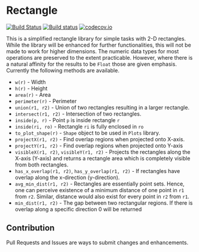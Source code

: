 # Rectangle

[![Build Status](https://travis-ci.org/sambitdash/Rectangle.jl.svg?branch=master)](https://travis-ci.org/sambitdash/Rectangle.jl)
[![Build status](https://ci.appveyor.com/api/projects/status/vt9i3v1mndie7nkw?svg=true)](https://ci.appveyor.com/project/sambitdash/rectangle-jl)
[![codecov.io](http://codecov.io/github/sambitdash/Rectangle.jl/coverage.svg?branch=master)](http://codecov.io/github/sambitdash/Rectangle.jl?branch=master)

This is a simplified rectangle library for simple tasks with 2-D rectangles.
While the library will be enhanced for further functionalities, this will not be made to
work for higher dimensions. The numeric data types for most operations are preserved to the
extent practicable. However, where there is a natural affinity for the results to be `Float`
those are given emphasis. Currently the following methods are available.

* `w(r)` - Width
* `h(r)` - Height
* `area(r)` - Area
* `perimeter(r)` - Perimeter
* `union(r1, r2)` - Union of two rectangles resulting in a larger rectangle.
* `intersect(r1, r2)` - Intersection of two rectangles.
* `inside(p, r)` - Point `p` is inside rectangle `r`
* `inside(ri, ro)` - Rectangle `ri` is fully enclosed in `ro`
* `to_plot_shape(r)` - `Shape` object to be used in `Plots` library.
* `projectX(r1, r2)` - Find overlap regions when projected onto X-axis.
* `projectY(r1, r2)` - Find overlap regions when projected onto Y-axis
* `visibleX(r1, r2)`, `visibleY(r1, r2)` - Projects the rectangles along the X-axis
(Y-axis) and returns a rectangle area which is completely visible from both rectangles.
* `has_x_overlap(r1, r2)`, `has_y_overlap(r1, r2)` - If rectangles have overlap along the
x-direction (y-direction).
* `avg_min_dist(r1, r2)` - Rectangles are essentially point sets. Hence, one can
perceive existence of a minimum distance of one point in `r1` from `r2`. Similar, distance
would also exist for every point in `r2` from `r1`.
* `min_dist(r1, r2)` - The gap between two rectangular regions. If there is overlap along a
specific direction 0 will be returned

## Contribution

Pull Requests and Issues are ways to submit changes and enhancements.
